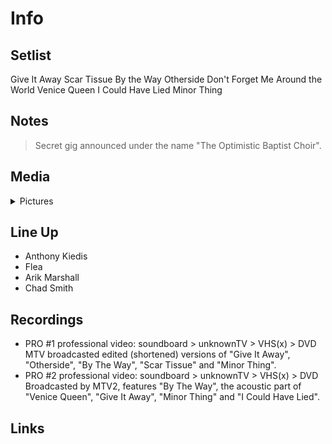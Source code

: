 # Info

## Setlist

Give It Away
Scar Tissue
By the Way
Otherside
Don't Forget Me
Around the World
Venice Queen
I Could Have Lied
Minor Thing

## Notes

> Secret gig announced under the name "The Optimistic Baptist Choir".

## Media 

<details>
  <summary>Pictures</summary>
  <!--<img alt="Setlist" title="Setlist" src="_.jpg" height="200" />
  <img alt="Ticket" title="Ticket" src="_.jpg" height="200" />
  <img alt="Flyer" title="Flyer" src="_.jpg" height="200" />
  <img alt="Clipping" title="Clipping" src="_.jpg" height="200" />-->
</details>

## Line Up

* Anthony Kiedis
* Flea
* Arik Marshall
* Chad Smith

## Recordings

* PRO #1 professional video: soundboard > unknownTV > VHS(x) > DVD MTV broadcasted edited (shortened) versions of "Give It Away", "Otherside", "By The Way", "Scar Tissue" and "Minor Thing".
* PRO #2 professional video: soundboard > unknownTV > VHS(x) > DVD Broadcasted by MTV2, features "By The Way", the acoustic part of "Venice Queen", "Give It Away", "Minor Thing" and "I Could Have Lied".

## Links